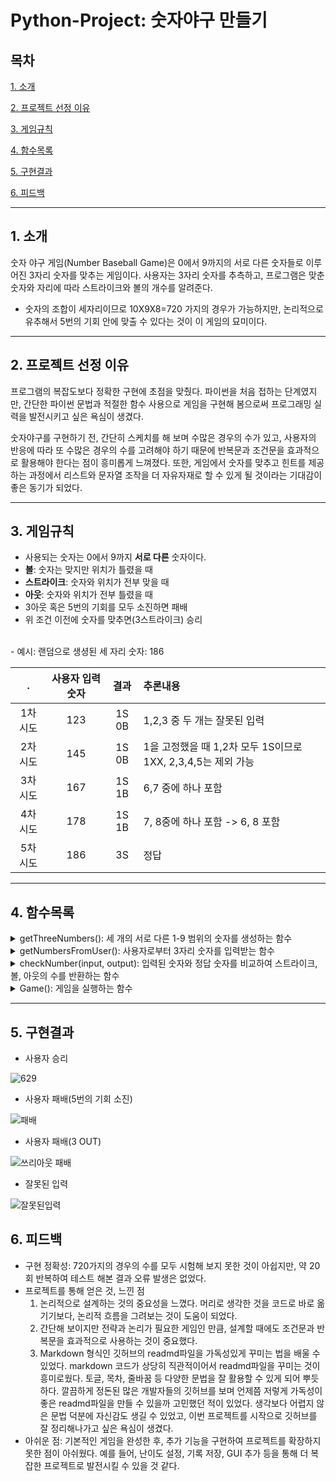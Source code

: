 # Python-Project: 숫자야구 만들기

## 목차
[ 1. 소개](#1-소개)

[ 2. 프로젝트 선정 이유](#2-프로젝트-선정-이유) 

[ 3. 게임규칙](#3-게임규칙) 

[ 4. 함수목록](#4-함수목록)  

[ 5. 구현결과](#5-구현결과) 

[ 6. 피드백](#6-피드백) 
- - - 



## 1. 소개
 숫자 야구 게임(Number Baseball Game)은 0에서 9까지의 서로 다른 숫자들로 이루어진 3자리 숫자를 맞추는 게임이다. 사용자는 3자리 숫자를 추측하고, 프로그램은 맞춘 숫자와 자리에 따라 스트라이크와 볼의 개수를 알려준다.
- 숫자의 조합이 세자리이므로 10X9X8=720 가지의 경우가 가능하지만, 논리적으로 유추해서 5번의 기회 안에 맞출 수 있다는 것이 이 게임의 묘미이다.
- - -
## 2. 프로젝트 선정 이유
 프로그램의 복잡도보다 정확한 구현에 초점을 맞췄다. 파이썬을 처음 접하는 단계였지만, 간단한 파이썬 문법과 적절한 함수 사용으로 게임을 구현해 봄으로써 프로그래밍 실력을 발전시키고 싶은 욕심이 생겼다.
 
 숫자야구를 구현하기 전, 간단히 스케치를 해 보며 수많은 경우의 수가 있고, 사용자의 반응에 따라 또 수많은 경우의 수를 고려해야 하기 때문에 반복문과 조건문을 효과적으로 활용해야 한다는 점이 흥미롭게 느껴졌다. 또한, 게임에서 숫자를 맞추고 힌트를 제공하는 과정에서 리스트와 문자열 조작을 더 자유자재로 할 수 있게 될 것이라는 기대감이 좋은 동기가 되었다.
 - - -

## 3. 게임규칙
- 사용되는 숫자는 0에서 9까지 **서로 다른** 숫자이다.
- **볼**: 숫자는 맞지만 위치가 틀렸을 때
- **스트라이크**: 숫자와 위치가 전부 맞을 때
- **아웃**: 숫자와 위치가 전부 틀렸을 때
- 3아웃 혹은 5번의 기회를 모두 소진하면 패배
- 위 조건 이전에 숫자를 맞추면(3스트라이크) 승리
<br>
- 예시: 랜덤으로 생셩된 세 자리 숫자: 186
  
| . | 사용자 입력 숫자 | 결과 | 추론내용 |
|:---:|:---:|:---:|:---|
| 1차 시도 | 123 | 1S 0B | 1,2,3 중 두 개는 잘못된 입력 |
| 2차 시도 | 145 | 1S 0B | 1을 고정했을 때 1,2차 모두 1S이므로 1XX, 2,3,4,5는 제외 가능|
| 3차 시도 | 167 | 1S 1B | 6,7 중에 하나 포함 | 
| 4차 시도 | 178 | 1S 1B | 7, 8중에 하나 포함 -> 6, 8 포함 |
| 5차 시도 | 186 | 3S | 정답 |

- - -


## 4. 함수목록
<details>
<summary>getThreeNumbers(): 세 개의 서로 다른 1-9 범위의 숫자를 생성하는 함수</summary>
<div markdown="1">

```python
# 생성되는 숫자들은 순서를 고려한다.  
# while문을 이용하여 랜덤으로 생성되는 숫자들을 모두 다르게 만든다.
def getThreeNumbers():
    numbers = []
    
    # 첫 번째 숫자 생성
    num1 = random.randint(1, 9)
    
    # 두 번째 숫자 생성, 첫 번째 숫자와 다른 숫자여야 함
    num2 = random.randint(1, 9)
    while num2 == num1:
        num2 = random.randint(1, 9)
        
    numbers.append(num1)
    numbers.append(num2)
    
    # 세 번째 숫자 생성, 첫 번째 및 두 번째 숫자와 다른 숫자여야 함
    num3 = random.randint(1, 9)
    while num3 == num2 or num3 == num1:
        num3 = random.randint(1, 9)
    numbers.append(num3)
    
    return numbers
```

</div>
</details>


<details>
<summary>getNumbersFromUser(): 사용자로부터 3자리 숫자를 입력받는 함수 </summary>
<div markdown="1">

```python
#잘못된 입력일 경우 재입력을 요구하는 코드가 필요하다. 
def getNumbersFromUser():
    while True:
        n = input()
        # 입력이 3자리 숫자가 아니거나, 각 숫자가 서로 다르지 않은 경우
        if len(n) != 3 or not n.isdigit() or n[0] == n[1] or n[0] == n[2] or n[1] == n[2]:
            print(n, "is an invalid input. Try again.\n")
        else:
            return [int(i) for i in n]
```

</div>
</details>

<details>
<summary>checkNumber(input, output): 입력된 숫자와 정답 숫자를 비교하여 스트라이크, 볼, 아웃의 수를 반환하는 함수 </summary>
<div markdown="1">

```python
# 리스트의 인덱스를 비교하여 조건에 맞는 결과를 출력한다.
def checkNumber(input, output):
    strike = 0
    ball = 0
    out = 0
    
    for i in range(3):
        if input[i] == output[i]:
            strike += 1
        elif input[i] in output:
            ball += 1
            
    if strike == 0 and ball == 0:
        out += 1
    
    return strike, ball, out
```

</div>
</details>

<details>
<summary>Game(): 게임을 실행하는 함수</summary>
<div markdown="1">

```python
# 게임을 실행하는 함수
def Game():
    answerNum = getThreeNumbers()  # 세 자리의 서로 다른 숫자로 이루어진 정답을 생성
    guessesTaken = 0               # 사용자가 시도한 추측 횟수를 저장하는 변수
    outTotal = 0                   # 사용자가 '아웃'된 횟수를 저장하는 변수
    
    # 게임시작 메시지
    print("Baseball game starts!")  

    # 게임이 종료될 때까지 반복하기 위한 무한루프
    while True:                         
        print("Input 3-digit numbers")  
        guessesTaken += 1                           # 추측 횟수 1 증가
        
        inputNum = getNumbersFromUser()             # 사용자가 입력한 세 자리 숫자 저장
        result = checkNumber(inputNum, answerNum)   # 입력한 숫자와 정답을 비교하여 결과(볼/스트라이크/아웃) 저장
        
        # 결과가 아웃일 경우(result[2]가 1일 경우)
        if result[2] == 1:  
            print("Out!")  
            outTotal += 1       # 아웃 횟수를 1 증가시킵니다.
            if outTotal == 3:   # 아웃 횟수가 3번일 경우
                print("You Lose! The number is", answerNum[0], answerNum[1], answerNum[2])
                                # 패배 메시지를 출력하고 정답을 공개
                break           # 게임 종료
        
        # 결과가 아웃이 아닐 경우
        else:  
            output = ""         # 문자열 초기화
            # 스트라이크 수가 0보다 클 경우
            if result[0] > 0:   
                output += str(result[0]) + "S"  # 스트라이크 수를 문자열에 추가
            # 볼 수가 0보다 클 경우
            if result[1] > 0:  
                output += str(result[1]) + "B"  # 볼 수를 문자열에 추가
            print(output)                       # 스트라이크와 볼의 수를 출력
            
            # 스트라이크 수가 3일 경우 (정답을 맞춘 경우) 
            if result[0] == 3:  
                print("You win")    
                break           # 게임 종료

        # 사용자가 추측한 횟수가 5번일 경우    
        if guessesTaken == 5:  
            print("You Lose! The number is", answerNum[0], answerNum[1], answerNum[2])
                                # 패배 메시지를 출력하고 정답을 공개
            break               # 게임 종료

```

</div>
</details>

- - -
## 5. 구현결과
- 사용자 승리

![629](https://github.com/sluggishTurtlee/Python-Project/assets/164842777/23d8dee4-1644-4702-aa6a-a09097bbc486)

- 사용자 패배(5번의 기회 소진)
  
![패배](https://github.com/sluggishTurtlee/Python-Project/assets/164842777/56cc56fe-d18b-4cdb-821b-1a9bd8010f32)

- 사용자 패배(3 OUT)
  
![쓰리아웃 패배](https://github.com/sluggishTurtlee/Python-Project/assets/164842777/4598a269-e54e-49cf-a249-5981979281d8)

- 잘못된 입력
  
![잘못된입력](https://github.com/sluggishTurtlee/Python-Project/assets/164842777/125ef208-8084-43d9-8f00-0b7de84353e4)


## 6. 피드백
 - 구현 정확성: 720가지의 경우의 수를 모두 시험해 보지 못한 것이 아쉽지만, 약 20회 반복하여 테스트 해본 결과 오류 발생은 없었다. 
 - 프로젝트를 통해 얻은 것, 느낀 점
   1. 논리적으로 설계하는 것의 중요성을 느꼈다. 머리로 생각한 것을 코드로 바로 옮기기보다, 논리적 흐름을 그려보는 것이 도움이 되었다.
   2. 간단해 보이지만 전략과 논리가 필요한 게임인 만큼, 설계할 때에도 조건문과 반복문을 효과적으로 사용하는 것이 중요했다. 
   3. Markdown 형식인 깃허브의 readmd파일을 가독성있게 꾸미는 법을 배울 수 있었다. markdown 코드가 상당히 직관적이어서 readmd파일을 꾸미는 것이 흥미로웠다. 토글, 목차, 줄바꿈 등 다양한 문법을 잘 활용할 수 있게 되어 뿌듯하다. 깔끔하게 정돈된 많은 개발자들의 깃허브를 보며 언제쯤 저렇게 가독성이 좋은 readmd파일을 만들 수 있을까 고민했던 적이 있었다. 생각보다 어렵지 않은 문법 덕분에 자신감도 생길 수 있었고, 이번 프로젝트를 시작으로 깃허브를 잘 정리해나가고 싶은 욕심이 생겼다. 
 - 아쉬운 점: 기본적인 게임을 완성한 후, 추가 기능을 구현하여 프로젝트를 확장하지 못한 점이 아쉬웠다. 예를 들어, 난이도 설정, 기록 저장, GUI 추가 등을 통해 더 복잡한 프로젝트로 발전시킬 수 있을 것 같다. 
